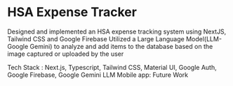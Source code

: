 # HSA Expense Tracker
Designed and implemented an HSA expense tracking system using NextJS, Tailwind CSS and Google Firebase
Utilized a Large Language Model(LLM- Google Gemini) to analyze and add items to the database based on the image captured or uploaded by the user

Tech Stack :
  Next.js, Typescript, Tailwind CSS, Material UI, Google Auth, Google Firebase, Google Gemini LLM
Mobile app: Future Work


